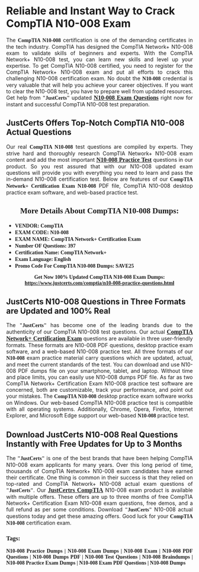 <h1><strong>Reliable and Instant Way to Crack CompTIA N10-008 Exam</strong></h1>

<p style="text-align: justify;">The <span style="font-family:Georgia,serif;"><strong>CompTIA N10-008</strong></span> certification is one of the demanding certificates in the tech industry. CompTIA has designed the CompTIA Network+ N10-008 exam to validate skills of beginners and experts. With the CompTIA Network+ N10-008 test, you can learn new skills and level up your expertise. To get CompTIA N10-008 certified, you need to register for the CompTIA Network+ N10-008 exam and put all efforts to crack this challenging N10-008 certification exam. No doubt the <span style="font-family:Georgia,serif;"><strong> N10-008</strong></span> credential is very valuable that will help you achieve your career objectives. If you want to clear the N10-008 test, you have to prepare well from updated resources. Get help from <span style="font-size:14px;"><span style="font-family:Georgia,serif;"><strong>"JustCerts"</strong></span></span> updated <a href="https://www.justcerts.com/comptia/n10-008-practice-questions.html"><span style="font-size:16px;"><span style="font-family:Georgia,serif;"><strong>N10-008 Exam Questions</strong></span></span></a> right now for instant and successful CompTIA N10-008 test preparation.</p>

<h2><strong>JustCerts Offers Top-Notch CompTIA N10-008 Actual Questions </strong></h2>

<p style="text-align: justify;">Our real <span style="font-family:Georgia,serif;"><strong>CompTIA N10-008</strong></span> test questions are compiled by experts. They strive hard and thoroughly research CompTIA Network+ N10-008 exam content and add the most important <a href="https://www.justcerts.com/comptia/n10-008-practice-questions.html"><span style="font-size:16px;"><span style="font-family:Georgia,serif;"><strong>N10-008 Practice Test</strong></span></span></a> questions in our product. So you rest assured that with our N10-008 updated exam questions will provide you with everything you need to learn and pass the in-demand N10-008 certification test. Below are features of our <span style="font-family:Georgia,serif;"><strong>CompTIA Network+ Certification Exam N10-008</strong></span> PDF file, CompTIA N10-008 desktop practice exam software, and web-based practice test.</p>

<h2 style="text-align: center;"><strong><span style="font-family:Georgia,serif;">More Details About CompTIA N10-008 Dumps:</span></strong></h2>

<ul>
	<li style="text-align: justify;"><span style="font-size:14px;"><span style="font-family:Georgia,serif;"><strong>VENDOR: CompTIA</strong></span></span></li>
	<li style="text-align: justify;"><span style="font-size:14px;"><span style="font-family:Georgia,serif;"><strong>EXAM CODE: N10-008</strong></span></span></li>
	<li style="text-align: justify;"><span style="font-size:14px;"><span style="font-family:Georgia,serif;"><strong>EXAM NAME: CompTIA Network+ Certification Exam</strong></span></span></li>
	<li style="text-align: justify;"><span style="font-size:14px;"><span style="font-family:Georgia,serif;"><strong>Number OF Questions: 397</strong></span></span></li>
	<li style="text-align: justify;"><span style="font-size:14px;"><span style="font-family:Georgia,serif;"><strong>Certification Name: CompTIA Network+</strong></span></span></li>
	<li style="text-align: justify;"><span style="font-size:14px;"><span style="font-family:Georgia,serif;"><strong>Exam Language: English</strong></span></span></li>
	<li style="text-align: justify;"><span style="font-size:14px;"><span style="font-family:Georgia,serif;"><strong>Promo Code For CompTIA N10-008 Dumps: SAVE25</strong></span></span></li>
</ul>

<p style="text-align: center;"><strong><span style="font-family:Georgia,serif;"><span style="font-size:14px;">Get Now 100% Updated CompTIA N10-008 Exam Dumps:</span> <a href="https://www.justcerts.com/comptia/n10-008-practice-questions.html">https://www.justcerts.com/comptia/n10-008-practice-questions.html</a></span></strong></p>

<h2><strong>JustCerts N10-008 Questions in Three Formats are Updated and 100% Real</strong></h2>

<p style="text-align: justify;">The <span style="font-size:14px;"><span style="font-family:Georgia,serif;"><strong>"JustCerts"</strong></span></span> has become one of the leading brands due to the authenticity of our CompTIA N10-008 test questions. Our actual <a href="https://www.justcerts.com/comptia/comptia-network-certification-exams.html"><span style="font-size:16px;"><span style="font-family:Georgia,serif;"><strong>CompTIA Network+ Certification Exam</strong></span></span></a> questions are available in three user-friendly formats. These formats are N10-008 PDF questions, desktop practice exam software, and a web-based N10-008 practice test. All three formats of our <strong><span style="font-family:Georgia,serif;"> N10-008</span></strong> exam practice material carry questions which are updated, actual, and meet the current standards of the test. You can download and use N10-008 PDF dumps file on your smartphone, tablet, and laptop. Without time and place limits, you can easily use N10-008 dumps PDF file. As far as two CompTIA Network+ Certification Exam N10-008 practice test software are concerned, both are customizable, track your performance, and point out your mistakes. The <span style="font-family:Georgia,serif;"><strong>CompTIA N10-008</strong></span> desktop practice exam software works on Windows. Our web-based CompTIA N10-008 practice test is compatible with all operating systems. Additionally, Chrome, Opera, Firefox, Internet Explorer, and Microsoft Edge support our web-based <span style="font-family:Georgia,serif;"><strong>N10-008 </strong></span> practice test.</p>

<h2><strong>Download JustCerts N10-008 Real Questions Instantly with Free Updates for Up to 3 Months</strong></h2>

<p style="text-align: justify;">The <span style="font-family:Georgia,serif;"><span style="font-size:14px;"><strong>"JustCerts"</strong></span></span> is one of the best brands that have been helping CompTIA N10-008 exam applicants for many years. Over this long period of time, thousands of CompTIA Network+ N10-008 exam candidates have earned their certificate. One thing is common in their success is that they relied on top-rated and CompTIA Network+ N10-008 actual exam questions of <span style="font-family:Georgia,serif;"><span style="font-size:14px;"><strong>"JustCerts"</strong></span></span>. Our <a href="https://www.justcerts.com/comptia-certification-exams.html"><span style="font-size:16px;"><span style="font-family:Georgia,serif;"><strong>JustCertrs CompTIA</strong></span></span></a> N10-008 exam product is available with multiple offers. These offers are up to three months of free CompTIA Network+ Certification Exam N10-008 exam questions, free demos, and a full refund as per some conditions. Download <span style="font-family:Georgia,serif;"><span style="font-size:14px;"><strong>"JustCerts"</strong></span></span> N10-008 actual questions today and get these amazing offers. Good luck for your <span style="font-family:Georgia,serif;"><strong>CompTIA N10-008</strong></span> certification exam.</p>

<h3 style="text-align: justify;"><span style="font-family:Georgia,serif;"><strong>Tags:</strong></span></h3>

<p style="text-align: justify;"><span style="font-family:Georgia,serif;"><strong>N10-008 Practice Dumps | N10-008 Exam Dumps | N10-008 Exam | N10-008 PDF Questions | N10-008 Dumps PDF | N10-008 Test Questions | N10-008 Braindumps | N10-008 Practice Exam Dumps | N10-008 Exam PDF Questions | N10-008 Dumps</strong></span></p>
